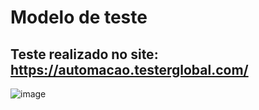 ﻿# Modelo de teste

## Teste realizado no site: https://automacao.testerglobal.com/

![image](https://github.com/user-attachments/assets/8d8aaf2e-b277-410c-9469-6286652886be)
